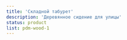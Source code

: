 ```yaml
---
title: 'Складной табурет'
description: 'Деревянное сидение для улицы'
status: product
list: pdm-wood-1
---
```


